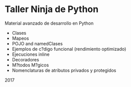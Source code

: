 # Taller Ninja de Python

Material avanzado de desarrollo en Python

* Clases
* Mapeos
* POJO and namedClases
* Ejemplos de c?digo funcional (rendimiento optimizado)
* Ejecuciones inline
* Decoradores
* M?todos M?gicos
* Nomenclaturas de atributos privados y protegidos

2017